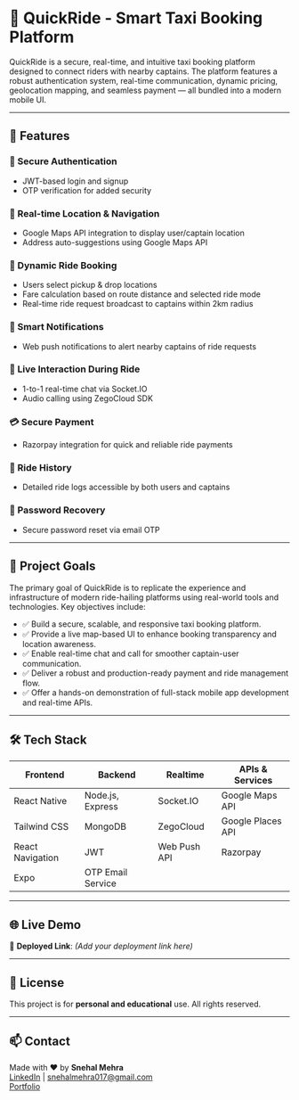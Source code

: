 # 🚕 QuickRide - Smart Taxi Booking Platform

QuickRide is a secure, real-time, and intuitive taxi booking platform designed to connect riders with nearby captains. The platform features a robust authentication system, real-time communication, dynamic pricing, geolocation mapping, and seamless payment — all bundled into a modern mobile UI.

---

## 🚀 Features

### 🔐 Secure Authentication
- JWT-based login and signup
- OTP verification for added security

### 🧭 Real-time Location & Navigation
- Google Maps API integration to display user/captain location
- Address auto-suggestions using Google Maps API

### 📲 Dynamic Ride Booking
- Users select pickup & drop locations
- Fare calculation based on route distance and selected ride mode
- Real-time ride request broadcast to captains within 2km radius

### 🔔 Smart Notifications
- Web push notifications to alert nearby captains of ride requests

### 🤝 Live Interaction During Ride
- 1-to-1 real-time chat via Socket.IO
- Audio calling using ZegoCloud SDK

### 💳 Secure Payment
- Razorpay integration for quick and reliable ride payments

### 📅 Ride History
- Detailed ride logs accessible by both users and captains

### 🔁 Password Recovery
- Secure password reset via email OTP

---

## 🧭 Project Goals

The primary goal of QuickRide is to replicate the experience and infrastructure of modern ride-hailing platforms using real-world tools and technologies. Key objectives include:

- ✅ Build a secure, scalable, and responsive taxi booking platform.
- ✅ Provide a live map-based UI to enhance booking transparency and location awareness.
- ✅ Enable real-time chat and call for smoother captain-user communication.
- ✅ Deliver a robust and production-ready payment and ride management flow.
- ✅ Offer a hands-on demonstration of full-stack mobile app development and real-time APIs.

---

## 🛠️ Tech Stack

| Frontend       | Backend         | Realtime    | APIs & Services          |
|----------------|------------------|-------------|---------------------------|
| React Native   | Node.js, Express | Socket.IO   | Google Maps API           |
| Tailwind CSS   | MongoDB          | ZegoCloud   | Google Places API         |
| React Navigation | JWT            | Web Push API| Razorpay                  |
| Expo           | OTP Email Service|             |                           |

---

## 🌐 Live Demo

🔗 **Deployed Link**: _(Add your deployment link here)_

---

## 📝 License

This project is for **personal and educational** use. All rights reserved.

---

## 📫 Contact

Made with ❤️ by **Snehal Mehra**  
[LinkedIn](https://www.linkedin.com/in/snehal-mehra-63002124b) | snehalmehra017@gmail.com  
[Portfolio](https://portfolio-8jj7.vercel.app/)
